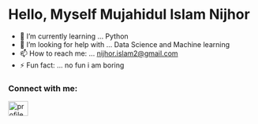 <h1> Hello, Myself Mujahidul Islam Nijhor </h1> 

- 🌱 I’m currently learning ... Python
- 🤔 I’m looking for help with ... Data Science and Machine learning
- 📫 How to reach me: ... nijhor.islam2@gmail.com
- ⚡ Fun fact: ... no fun i am boring

<h3 align="left">Connect with me:</h3>
<p align="left">
  <a href="https://www.facebook.com/profile.php?id=100011419105018" target = "blank">
    <img align= "center" src="https://raw.githubusercontent.com/rahuldkjain/github-profile-readme-      generator/master/src/images/icons/Social/facebook.svg" alt="profile.php?id=100011419105018"  height="30" width="40"> </a></p>
